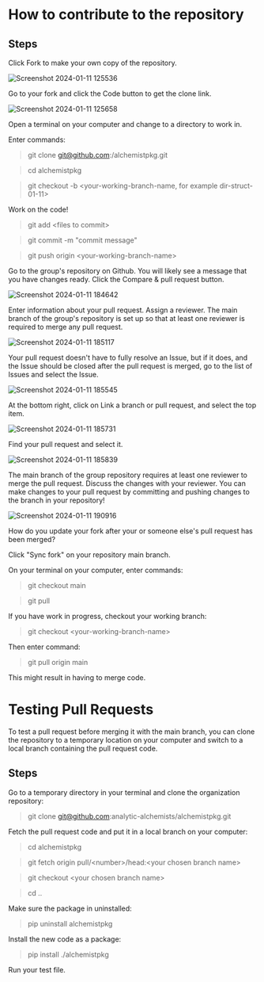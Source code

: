 # How to contribute to the repository

## Steps

Click Fork to make your own copy of the repository.

![Screenshot 2024-01-11 125536](https://github.com/mschumak/alchemistpkg/assets/3884360/e9b35a0a-f7a5-4816-9b3a-d9b23a4dd459)

Go to your fork and click the Code button to get the clone link.

![Screenshot 2024-01-11 125658](https://github.com/mschumak/alchemistpkg/assets/3884360/5b7efbe5-568c-4583-96ec-288c2249aa39)

Open a terminal on your computer and change to a directory to work in.

Enter commands:

> git clone git@github.com:<your-account>/alchemistpkg.git

> cd alchemistpkg

> git checkout -b \<your-working-branch-name, for example dir-struct-01-11\>

Work on the code!

> git add \<files to commit\>

> git commit -m "commit message"

> git push origin \<your-working-branch-name\>

Go to the group's repository on Github. You will likely see a message that you have changes ready. Click the Compare & pull request button.

![Screenshot 2024-01-11 184642](https://github.com/mschumak/alchemistpkg/assets/3884360/98b30d3d-d683-4171-b263-f1a36f07217d)

Enter information about your pull request. Assign a reviewer. 
The main branch of the group's repository is set up so that at least one reviewer is required to merge any pull request.

![Screenshot 2024-01-11 185117](https://github.com/mschumak/alchemistpkg/assets/3884360/8bdf8737-b36f-44c1-85a2-681a58d232cd)

Your pull request doesn't have to fully resolve an Issue, but if it does, and the Issue should be closed after the pull request is merged, 
go to the list of Issues and select the Issue.

![Screenshot 2024-01-11 185545](https://github.com/mschumak/alchemistpkg/assets/3884360/fbb7e4b5-65b9-48c1-8c81-d32381077c06)

At the bottom right, click on Link a branch or pull request, and select the top item.

![Screenshot 2024-01-11 185731](https://github.com/mschumak/alchemistpkg/assets/3884360/b03b077f-8ea1-482e-8cea-4533852749f8)

Find your pull request and select it.

![Screenshot 2024-01-11 185839](https://github.com/mschumak/alchemistpkg/assets/3884360/a9d64d30-256a-4513-a360-67569c559bf4)

The main branch of the group repository requires at least one reviewer to merge the pull request. Discuss the changes with your reviewer.
You can make changes to your pull request by committing and pushing changes to the branch in your repository!

![Screenshot 2024-01-11 190916](https://github.com/mschumak/alchemistpkg/assets/3884360/400bc301-90b0-4dbf-b500-5b3be7bca612)

How do you update your fork after your or someone else's pull request has been merged?

Click "Sync fork" on your repository main branch.

On your terminal on your computer, enter commands:

> git checkout main

> git pull

If you have work in progress, checkout your working branch:

> git checkout \<your-working-branch-name\>

Then enter command:

> git pull origin main

This might result in having to merge code. 

# Testing Pull Requests

To test a pull request before merging it with the main branch, you can clone the repository
to a temporary location on your computer and switch to a local branch containing the pull request code.

## Steps

Go to a temporary directory in your terminal and clone the organization repository:

> git clone git@github.com:analytic-alchemists/alchemistpkg.git

Fetch the pull request code and put it in a local branch on your computer:

> cd alchemistpkg

> git fetch origin pull/\<number\>/head:\<your chosen branch name\>

> git checkout \<your chosen branch name\>

> cd ..

Make sure the package in uninstalled:

> pip uninstall alchemistpkg

Install the new code as a package:

> pip install ./alchemistpkg

Run your test file.

